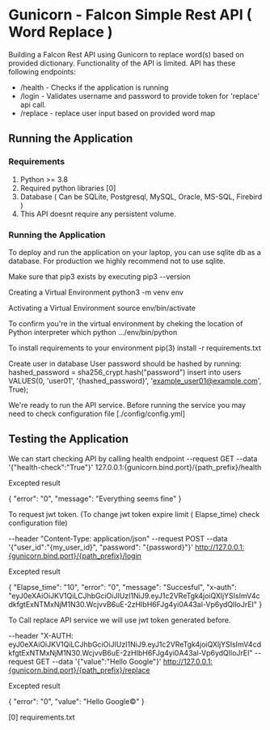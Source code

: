 # Gunicorn - Falcon Simple Rest API ( Word Replace )

Building a Falcon Rest API using Gunicorn to replace word(s) based on provided dictionary. Functionality of the API is limited. API has these following endpoints:

 * /health - Checks if the application is running
 * /login - Validates username and password to provide token for 'replace' api call.
 * /replace - replace user input based on provided word map


## Running the Application

### Requirements

1. Python >= 3.8
2. Required python libraries [0]
3. Database ( Can be SQLite, Postgresql, MySQL, Oracle, MS-SQL, Firebird )
4. This API doesnt require any persistent volume. 


### Running the Application

To deploy and run the application on your laptop, you can use sqlite db as a database.
For production we highly recommend not to use sqlite.

Make sure that pip3 exists by executing
  pip3 --version

Creating a Virtual Environment
  python3 -m venv env

Activating a Virtual Environment
  source env/bin/activate

To confirm you're in the virtual environment by cheking the location of Python interpreter
  which python
  .../env/bin/python

To install requirements to your environment 
  pip(3) install -r requirements.txt

Create user in database
 User password should be hashed by running:
   hashed_password = sha256_crypt.hash("password")
   insert into users VALUES(0, 'user01', '{hashed_password}', 'example_user01@example.com', True);


We're ready to run the API service. Before running the service you may need to check configuration file [./config/config.yml]

## Testing the Application

We can start checking API by calling health endpoint
 --request GET --data '{"health-check":"True"}' 127.0.0.1:{gunicorn.bind.port}/{path_prefix}/health

 Excepted result

 {
   "error": "0",
   "message": "Everything seems fine"
 } 

To request jwt token. (To change jwt token expire limit ( Elapse_time) check configuration file)

  --header "Content-Type: application/json" --request POST --data '{"user_id":"{my_user_id}", "password": "{password}"}' http://127.0.0.1:{gunicorn.bind.port}/{path_prefix}/login

  Excepted result

  {
    "Elapse_time": "10",
    "error": "0",
    "message": "Succesful",
    "x-auth": "eyJ0eXAiOiJKV1QiLCJhbGciOiJIUzI1NiJ9.eyJ1c2VReTgk4joiQXljYSIsImV4cdkfgtExNTMxNjM1N30.WcjvvB6uE-2zHIbH6FJg4yi0A43al-Vp6ydQIloJrEI"
  }

To Call replace API service we will use jwt token generated before. 

  --header "X-AUTH: eyJ0eXAiOiJKV1QiLCJhbGciOiJIUzI1NiJ9.eyJ1c2VReTgk4joiQXljYSIsImV4cdkfgtExNTMxNjM1N30.WcjvvB6uE-2zHIbH6FJg4yi0A43al-Vp6ydQIloJrEI" --request GET --data '{"value":"Hello Google"}' http://127.0.0.1:{gunicorn.bind.port}/{path_prefix}/replace

  Excepted result

  {
    "error": "0",
    "value": "Hello Google©"
  }

[0] requirements.txt
